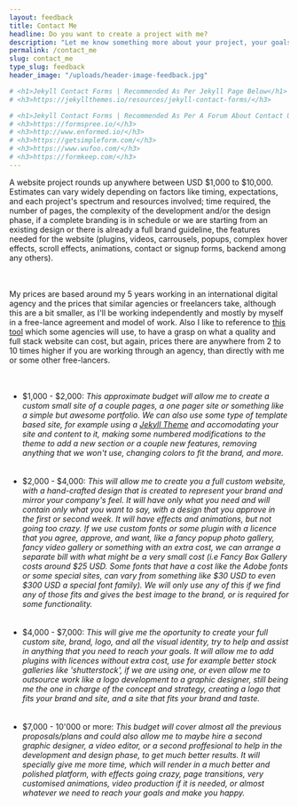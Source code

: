 ```yaml
---
layout: feedback
title: Contact Me
headline: Do you want to create a project with me?
description: "Let me know something more about your project, your goals, and who you are. Please fill the form below to get in contact with me."
permalink: /contact_me
slug: contact_me
type_slug: feedback
header_image: "/uploads/header-image-feedback.jpg"

# <h1>Jekyll Contact Forms | Recommended As Per Jekyll Page Below</h1>
# <h3>https://jekyllthemes.io/resources/jekyll-contact-forms/</h3>

# <h1>Jekyll Contact Forms | Recommended As Per A Forum About Contact Using Jekyll</h1>
# <h3>https://formspree.io/</h3>
# <h3>http://www.enformed.io/</h3>
# <h3>https://getsimpleform.com/</h3>
# <h3>https://www.wufoo.com/</h3>
# <h3>https://formkeep.com/</h3>
---
```


A website project rounds up anywhere between USD $1,000 to $10,000. Estimates can vary widely depending on factors like timing, expectations, and each project's spectrum and resources involved; time required, the number of pages, the complexity of the development and/or the design phase, if a complete branding is in schedule or we are starting from an existing design or there is already a full brand guideline, the features needed for the website (plugins, videos, carrousels, popups, complex hover effects, scroll effects, animations, contact or signup forms, backend among any others).

<br><br>My prices are based around my 5 years working in an international digital agency and the prices that similar agencies or freelancers take, although this are a bit smaller, as I'll be working independently and mostly by myself in a free-lance agreement and model of work. Also I like to reference to <a class="text-rosybrown" href="https://designagency.io/" target="_blank">this tool</a> which some agencies will use, to have a grasp on what a quality and full stack website can cost, but again, prices there are anywhere from 2 to 10 times higher if you are working through an agency, than directly with me or some other free-lancers.

<ul class="text-left" style="font-size:14px;">
	<br><br><li>$1,000 - $2,000: <i class="font-ultra-light-italic">This approximate budget will allow me to create a custom small site of a couple pages, a one pager site or something like a simple but awesome portfolio. We can also use some type of template based site, for example using a <a class="text-rosybrown" href="https://jekyllthemes.io/free" target="_blank">Jekyll Theme</a> and accomodating your site and content to it, making some numbered modifications to the theme to add a new section or a couple new features, removing anything that we won't use, changing colors to fit the brand, and more.</i></li>
	<br><br><li>$2,000 - $4,000: <i class="font-ultra-light-italic">This will allow me to create you a full custom website, with a hand-crafted design that is created to represent your brand and mirror your company's feel. It will have only what you need and will contain only what you want to say, with a design that you approve in the first or second week. It will have effects and animations, but not going too crazy. If we use custom fonts or some plugin with a licence that you agree, approve, and want, like a fancy popup photo gallery, fancy video gallery or something with an extra cost, we can arrange a separate bill with what might be a very small cost (i.e <i>Fancy Box Gallery</i> costs around $25 USD. Some fonts that have a cost like the Adobe fonts or some special sites, can vary from something like $30 USD to even $300 USD a special font family). We will only use any of this if we find any of those fits and gives the best image to the brand, or is required for some functionality.</i></li>
	<br><br><li>$4,000 - $7,000: <i class="font-ultra-light-italic">This will give me the oportunity to create your full custom site, brand, logo, and all the visual identity, try to help and assist in anything that you need to reach your goals. It will allow me to add plugins with licences without extra cost, use for example better stock galleries like 'shutterstock', if we are using one, or even allow me to outsource work like a logo development to a graphic designer, still being me the one in charge of the concept and strategy, creating a logo that fits your brand and site, and a site that fits your brand and taste.</i></li>
	<br><br><li>$7,000 - 10'000 or more: <i class="font-ultra-light-italic">This budget will cover almost all the previous proposals/plans and could also allow me to maybe hire a second graphic designer, a video editor, or a second proffesional to help in the development and design phase, to get much better results. It will specially give me more time, which will render in a much better and polished platform, with effects going crazy, page transitions, very customised animations, video production if it is needed, or almost whatever we need to reach your goals and make you happy.</i></li>
</ul>

<!--{% comment %}

[Mensaje Para Vender en Facebook (el que escribí a Laura) y luego] ... Estoy en proceso de hacerlo responsive (para celulares y tablet) y agregarle traducción al español.

{% endcomment %}-->